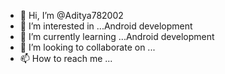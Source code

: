 - 👋 Hi, I’m @Aditya782002
- 👀 I’m interested in ...Android development
- 🌱 I’m currently learning ...Android development
- 💞️ I’m looking to collaborate on ...
- 📫 How to reach me ...

<!---
Aditya782002/Aditya782002 is a ✨ special ✨ repository because its `README.md` (this file) appears on your GitHub profile.
You can click the Preview link to take a look at your changes.
--->
